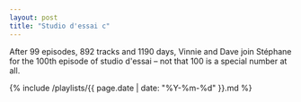 ```yaml
---
layout: post
title: "Studio d'essai c"
---
```


After 99 episodes, 892 tracks and 1190 days, Vinnie and Dave join Stéphane for the 100th episode of studio d'essai – not that 100 is a special number at all.

 {% include /playlists/{{ page.date | date: "%Y-%m-%d" }}.md %}
